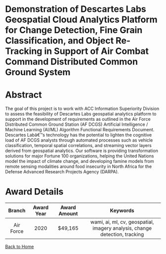 
Demonstration of Descartes Labs Geospatial Cloud Analytics Platform for Change Detection, Fine Grain Classification, and Object Re-Tracking in Support of Air Combat Command Distributed Common Ground System
=============================================================================================================================================================================================================

# Abstract


The goal of this project is to work with ACC Information Superiority Division to assess the feasibility of Descartes Labs geospatial analytics platform to support in the development of requirements as outlined in the Air Force Distributed Common Ground Station (AF DCGS) Artificial Intelligence / Machine Learning (AI/ML) Algorithm Functional Requirements Document. Descartes Labâ€™s technology has the potential to lighten the cognitive load of AF DCGS analysts through automated processes such as vehicle classification, temporal spatial correlations, and streaming vector layers derived from geospatial analytics. Our software is providing transformation solutions for major Fortune 100 organizations, helping the United Nations model the impact of climate change, and developing famine models from remote sensing modalities around food insecurity in North Africa for the Defense Advanced Research Projects Agency (DARPA).  

# Award Details

|Branch|Award Year|Award Amount|Keywords|
| :---: | :---: | :---: | :---: |
|Air Force|2020|$49,165|wami, ai, ml, cv, geospatial, imagery analysis, change detection, tracking|
  
  


[Back to Home](https://github.com/chrischow/dod_sbir_awards/Reports/DJ/#1670)